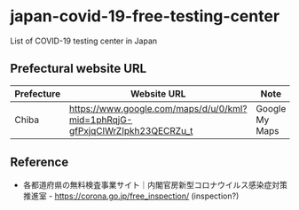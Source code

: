 # japan-covid-19-free-testing-center

List of COVID-19 testing center in Japan

## Prefectural website URL

| Prefecture | Website URL | Note |
| -- | -- | -- |
| Chiba | https://www.google.com/maps/d/u/0/kml?mid=1phRqjG-gfPxjqClWrZIpkh23QECRZu_t | Google My Maps |

## Reference

- 各都道府県の無料検査事業サイト｜内閣官房新型コロナウイルス感染症対策推進室 - https://corona.go.jp/free_inspection/ (inspection?)
